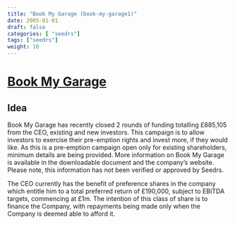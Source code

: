 ```yaml
---
title: "Book My Garage (book-my-garage1)"
date: 2005-01-01
draft: false
categories: [ "seedrs"]
tags: ["seedrs"]
weight: 10
---
```


# [Book My Garage](https://www.seedrs.com/book-my-garage1)

## Idea

Book My Garage has recently closed 2 rounds of funding totalling £885,105 from the CEO, existing and new investors. This campaign is to allow investors to exercise their pre-emption rights and invest more, if they would like. As this is a pre-emption campaign open only for existing shareholders, minimum details are being provided. More information on Book My Garage is available in the downloadable document and the company’s website. Please note, this information has not been verified or approved by Seedrs.

The CEO currently has the benefit of preference shares in the company which entitle him to a total preferred return of £190,000, subject to EBITDA targets, commencing at £1m. The intention of this class of share is to finance the Company, with repayments being made only when the Company is deemed able to afford it.

